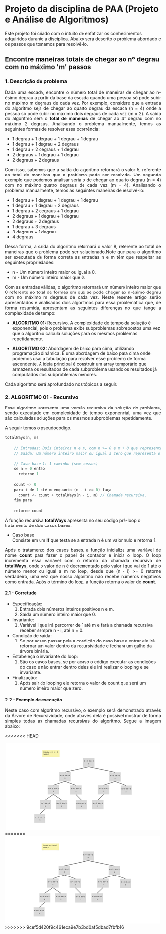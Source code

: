 # Projeto da disciplina de PAA (Projeto e Análise de Algoritmos)

Este projeto foi criado com o intuito de enfatizar os conhecimentos adquiridos durante a disciplica. Abaixo será descrito o problema abordado e os passos que tomamos para resolvê-lo.

## Encontre maneiras totais de chegar ao nº degrau com no máximo 'm' passos

### 1. Descrição do problema

<p style="text-align: justify;">
Dada uma escada, encontre o número total de maneiras de chegar ao n-ésimo degrau a partir da base da escada quando uma pessoa só pode subir no máximo m degraus de cada vez. Por exemplo, considere que a entrada do algoritmo seja de chegar ao quarto degrau da escada (n = 4) onde a pessoa só pode subir no máximo dois degraus de cada vez (m = 2). A saída do algoritmo será o <strong>total de maneiras</strong> de chegar ao 4° degrau com no máximo 2 degraus. Analisando o problema manualmente, temos as seguintes formas de resolver essa ocorrência: 
</p>

* 1 degrau + 1 degrau + 1 degrau + 1 degrau
* 1 degrau + 1 degrau  + 2 degraus
* 1 degrau + 2 degraus + 1 degrau
* 2 degraus + 1 degrau + 1 degrau
* 2 degraus + 2 degraus 

<p style="text-align: justify;">
Com isso, sabemos que a saída do algoritmo retornará o valor 5, referente ao total de maneiras que o problema pode ser resolvido.
Um segundo exemplo que podemos analisar seria o de chegar ao quarto degrau (n = 4) com no máximo quatro degraus de cada vez (m = 4). Analisando o problema manualmente, temos as seguintes maneiras de resolvê-lo:
</p>

* 1 degrau + 1 degrau + 1 degrau + 1 degrau
* 1 degrau + 1 degrau + 2 degraus
* 1 degrau + 2 degraus + 1 degrau
* 2 degraus + 1 degrau + 1 degrau
* 2 degraus + 2 degraus
* 1 degrau + 3 degraus
* 3 degraus + 1 degrau
* 4 degraus

<p style="text-align: justify;">
Dessa forma, a saída do algoritmo retornará o valor 8, referente ao total de maneiras que o problema pode ser solucionado.Note que para o algoritmo ser executada de forma correta as entradas n e m têm que respeitar as seguintes propriedades:
</p>

* n - Um número inteiro maior ou igual a 0.
* m - Um número inteiro maior que 0.

<p style="text-align: justify;">
Com as entradas válidas, o algoritmo retornará um número inteiro maior que 0 referente ao total de formas em que se pode chegar ao n-ésimo degrau com no máximo m degraus de cada vez. Neste resente artigo serão apresentados e analisados dois algoritmos para essa problemática que, de forma resumida, apresentam as seguintes diferenças no que tange a complexidade de tempo:
</p>

* **ALGORITMO 01:** Recursivo.
A complexidade de tempo da solução é exponencial, pois o problema exibe subproblemas sobrepostos uma vez que o algoritmo calcula soluções para os mesmos problemas repetidamente.

* **ALGORITMO 02:** Abordagem de baixo para cima, utilizando programação dinâmica.
É uma abordagem de baixo para cima onde podemos usar a tabulação para resolver esse problema de forma ascendente. A ideia principal é construir um array temporário que armazena os resultados de cada subproblema usando os resultados já computados dos subproblemas menores.

Cada algoritmo será aprofundado nos tópicos a seguir.

### 2. ALGORITMO 01 - Recursivo
<p style="text-align: justify;">
Esse algoritmo apresenta uma versão recursiva da solução do problema, sendo executado em complexidade de tempo exponencial, uma vez que são calculadas soluções para os mesmos subproblemas repetidamente.  
</p>
A seguir temos o pseudocódigo.

```C++
totalWays(n, m) 
 
    // Entradas: Dois inteiros n e m, com n >= 0 e m > 0 que representam as escadas e os passos respectivamente.
    // Saída: Um número inteiro maior ou igual a zero que representa o total de formas que se pode chegar ao n-ésimo degrau. 

    // Caso base 1: 1 caminho (sem passos)
    se n = 0 então
      retorne 1

    count <- 0
    para i de 1 até m enquanto (n - i >= 0) faça
      count <- count + totalWays(n - i, m) // Chamada recursiva.
    fim para
   
    retorne count
```  

A função recursiva **totalWays** apresenta no seu código pré-loop o tratamento de dois casos bases:
- Caso base  
Consiste em um **if** que testa se a entrada n é um valor nulo e retorna 1. 

<p style="text-align: justify;">
Após o tratamento dos casos bases, a função inicializa uma variável de nome <strong>count</strong> para fazer o papel de contador e inicia o loop. O loop incrementa essa variável com o retorno da chamada recursiva de <strong>totalWays</strong>, onde o valor de n é decrementado pelo valor i que vai de 1 até o número menor ou igual a m no loop, desde que (n - i) >= 0 retorne verdadeiro, uma vez que nosso algoritmo não recebe números negativos como entrada. Após o término do loop, a função retorna o valor de <strong>count</strong>.
</p>

#### 2.1 - Corretude
- Especificação:
  1. Entrada dois números inteiros positivos n e m.
  1. Saída um número inteiro maior que 0.
- Invariante:
  1. Variável i que irá percorrer de 1 até m e fará a chamada recursiva receber sempre n - i, até n = 0.
- Condição de saída:
    1. Se por acaso passar pela a condição do caso base e entrar ele irá retornar um valor dentro da recursividade e fechará um galho da árvore binária.
- Estabeleça o invariante do loop:
    1. São os casos bases, se por acaso o código executar as condições do caso e não entrar dentro deles ele irá realizar o looping e se invariante.
- Finalização:
    1. Após sair do looping ele retorna o valor de count que será um número inteiro maior que zero.

#### 2.2 - Exemplo de execução
<p style="text-align: justify;">
Neste caso com algoritmo recursivo, o exemplo será demonstrado através da Árvore de Recursividade, onde através dela é possível mostrar de forma simples todas as chamadas recursivas do algoritmo. Segue a imagem abaixo:
</p>

<<<<<<< HEAD
<div align="center">
<img src="assets/arvRec.png" alt="Árvore de Recursividade" style="max-width: 500px;"/>
</div>
=======
<img src="assets/arvRec.png" alt="Árvore de Recursividade" width="500"/>
>>>>>>> 9cef5d420f9c461eca9e7b3bd0af5dbad7fbfb16
